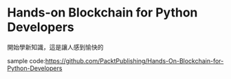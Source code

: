 # Hands-on Blockchain for Python Developers 

開始學新知識，這是讓人感到愉快的

sample code:https://github.com/PacktPublishing/Hands-On-Blockchain-for-Python-Developers
